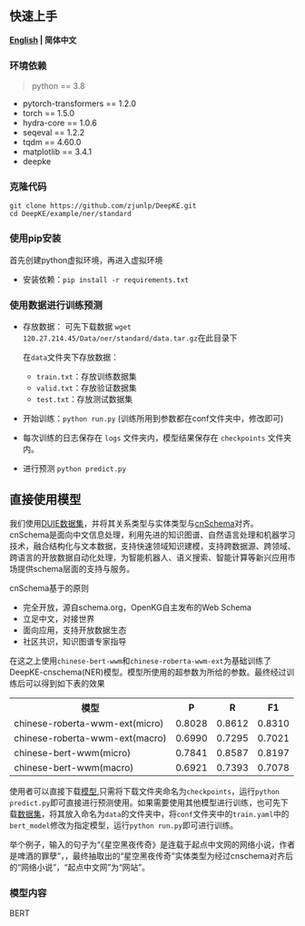 ## 快速上手

<p align="left">
    <b> <a href="https://github.com/zjunlp/DeepKE/blob/main/example/ner/standard/README.md">English</a> | 简体中文 </b>
</p>

### 环境依赖

> python == 3.8 

- pytorch-transformers == 1.2.0
- torch == 1.5.0
- hydra-core == 1.0.6
- seqeval == 1.2.2
- tqdm == 4.60.0
- matplotlib == 3.4.1
- deepke



### 克隆代码

```
git clone https://github.com/zjunlp/DeepKE.git
cd DeepKE/example/ner/standard
```



### 使用pip安装

首先创建python虚拟环境，再进入虚拟环境

- 安装依赖：`pip install -r requirements.txt`



### 使用数据进行训练预测

- 存放数据： 可先下载数据 ```wget 120.27.214.45/Data/ner/standard/data.tar.gz```在此目录下

  在`data`文件夹下存放数据：
  
  - `train.txt`：存放训练数据集
  - `valid.txt`：存放验证数据集
  - `test.txt`：存放测试数据集
- 开始训练：```python run.py``` (训练所用到参数都在conf文件夹中，修改即可)

- 每次训练的日志保存在 `logs` 文件夹内，模型结果保存在 `checkpoints` 文件夹内。

- 进行预测 ```python predict.py```


## 直接使用模型
我们使用[DUIE数据集](https://ai.baidu.com/broad/download?dataset=dureader)，并将其关系类型与实体类型与[cnSchema](https://github.com/OpenKG-ORG/cnSchema)对齐。cnSchema是面向中文信息处理，利用先进的知识图谱、自然语言处理和机器学习技术，融合结构化与文本数据，支持快速领域知识建模，支持跨数据源、跨领域、跨语言的开放数据自动化处理，为智能机器人、语义搜索、智能计算等新兴应用市场提供schema层面的支持与服务。

cnSchema基于的原则
* 完全开放，源自schema.org，OpenKG自主发布的Web Schema
* 立足中文，对接世界
* 面向应用，支持开放数据生态
* 社区共识，知识图谱专家指导

在这之上使用`chinese-bert-wwm`和`chinese-roberta-wwm-ext`为基础训练了DeepKE-cnschema(NER)模型。模型所使用的超参数为所给的参数。最终经过训练后可以得到如下表的效果

<table>
	<tr>
		<th>模型</th>
		<th>P</th>
		<th>R</th>
		<th>F1</th>
	</tr>
	<tr>
		<td>chinese-roberta-wwm-ext(micro)</td>
		<td>0.8028</td>
		<td>0.8612</td>
		<td>0.8310</td>
	</tr>
  <tr>
		<td>chinese-roberta-wwm-ext(macro)</td>
		<td>0.6990</td>
		<td>0.7295</td>
		<td>0.7021</td>
	</tr>
  <tr>
		<td>chinese-bert-wwm(micro)</td>
		<td>0.7841</td>
		<td>0.8587</td>
		<td>0.8197</td>
	</tr>
  <tr>
		<td>chinese-bert-wwm(macro)</td>
		<td>0.6921</td>
		<td>0.7393</td>
		<td>0.7078</td>
	</tr>
	
</table>

使用者可以直接下载[模型](https://drive.google.com/drive/folders/1zA8Ichx9nzU3GD92ptdyR_nmARB_7ovg),只需将下载文件夹命名为`checkpoints`，运行```python predict.py```即可直接进行预测使用。如果需要使用其他模型进行训练，也可先下载[数据集](https://drive.google.com/drive/folders/1zA8Ichx9nzU3GD92ptdyR_nmARB_7ovg)，将其放入命名为`data`的文件夹中，将`conf`文件夹中的`train.yaml`中的`bert_model`修改为指定模型，运行```python run.py```即可进行训练。

举个例子，输入的句子为“《星空黑夜传奇》是连载于起点中文网的网络小说，作者是啤酒的罪孽”，，最终抽取出的“星空黑夜传奇”实体类型为经过cnschema对齐后的“网络小说”，“起点中文网”为“网站”。


### 模型内容

BERT
